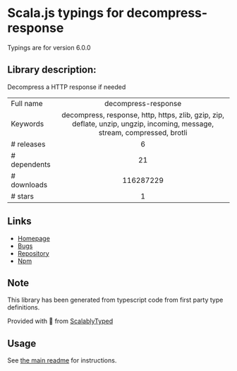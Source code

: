 
# Scala.js typings for decompress-response

Typings are for version 6.0.0

## Library description:
Decompress a HTTP response if needed

|                    |                 |
| ------------------ | :-------------: |
| Full name          | decompress-response |
| Keywords           | decompress, response, http, https, zlib, gzip, zip, deflate, unzip, ungzip, incoming, message, stream, compressed, brotli |
| # releases         | 6 |
| # dependents       | 21 |
| # downloads        | 116287229 |
| # stars            | 1 |

## Links
- [Homepage](https://github.com/sindresorhus/decompress-response#readme)
- [Bugs](https://github.com/sindresorhus/decompress-response/issues)
- [Repository](https://github.com/sindresorhus/decompress-response)
- [Npm](https://www.npmjs.com/package/decompress-response)
    


## Note
This library has been generated from typescript code from first party type definitions.

Provided with :purple_heart: from [ScalablyTyped](https://github.com/oyvindberg/ScalablyTyped)

## Usage
See [the main readme](../../readme.md) for instructions.


